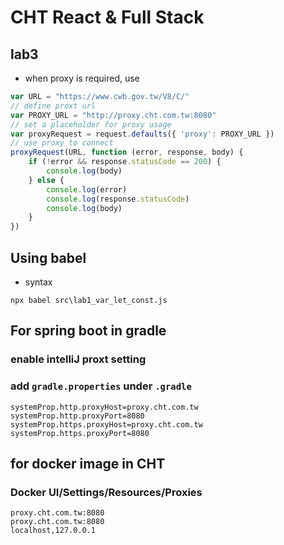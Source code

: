 # CHT React & Full Stack

## lab3
* when proxy is required, use
```javascript
var URL = "https://www.cwb.gov.tw/V8/C/"
// define proxt url
var PROXY_URL = "http://proxy.cht.com.tw:8080"
// set a placeholder for proxy usage
var proxyRequest = request.defaults({ 'proxy': PROXY_URL })
// use proxy to connect
proxyRequest(URL, function (error, response, body) {
    if (!error && response.statusCode == 200) {
        console.log(body)
    } else {
        console.log(error)
        console.log(response.statusCode)
        console.log(body)
    }
})
```

## Using babel

* syntax
```
npx babel src\lab1_var_let_const.js
```

## For spring boot in gradle

### enable intelliJ proxt setting

### add `gradle.properties` under `.gradle`
```
systemProp.http.proxyHost=proxy.cht.com.tw
systemProp.http.proxyPort=8080
systemProp.https.proxyHost=proxy.cht.com.tw
systemProp.https.proxyPort=8080
```
## for docker image in CHT
### Docker UI/Settings/Resources/Proxies
```
proxy.cht.com.tw:8080
proxy.cht.com.tw:8080
localhost,127.0.0.1
```